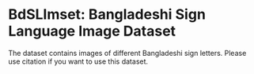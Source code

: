 # BdSLImset: Bangladeshi Sign Language Image Dataset
The dataset contains images of different Bangladeshi sign letters. Please use citation if you want to use this dataset.
